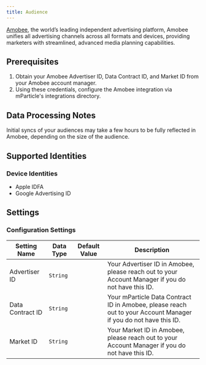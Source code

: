 ```yaml
---
title: Audience
---
```


[Amobee](https://www.amobee.com/), the world’s leading independent advertising platform, Amobee unifies all advertising channels across all formats and devices, providing marketers with streamlined, advanced media planning capabilities.

## Prerequisites

1. Obtain your Amobee Advertiser ID, Data Contract ID, and Market ID from your Amobee account manager.
2. Using these credentials, configure the Amobee integration via mParticle's integrations directory.

## Data Processing Notes

Initial syncs of your audiences may take a few hours to be fully reflected in Amobee, depending on the size of the audience.

## Supported Identities

### Device Identities

* Apple IDFA
* Google Advertising ID

## Settings

### Configuration Settings

Setting Name | Data Type | Default Value | Description
|---|---|---|---
| Advertiser ID | `String` | <unset> | Your Advertiser ID in Amobee, please reach out to your Account Manager if you do not have this ID.  
| Data Contract ID | `String` | <unset> | Your mParticle Data Contract ID in Amobee, please reach out to your Account Manager if you do not have this ID.
| Market ID | `String` | <unset> | Your Market ID in Amobee, please reach out to your Account Manager if you do not have this ID.
